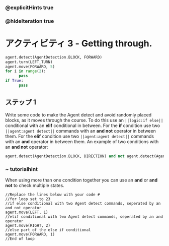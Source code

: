 ### @explicitHints true
### @hideIteration true 
# アクティビティ 3 -  Getting through. 

```python
agent.detect(AgentDetection.BLOCK, FORWARD) 
agent.turn(LEFT_TURN)
agent.move(FORWARD, 5)
for i in range(2):
      pass
if True:
      pass
```

## ステップ 1
Write some code to make the Agent detect and avoid randomly placed blocks, as it moves through the course. To do this use an 
`||logic:if else||` conditional with an **elif** conditional in between. For the **if** condition use two `||agent:agent detect||` commands 
with an **and not** operator in between them. For the **elif** condition use two `||agent:agent detect||` commands 
with an **and** operator in between them. An example of two conditions with an **and not** operator:
```python
agent.detect(AgentDetection.BLOCK, DIRECTION) and not agent.detect(AgentDetection.BLOCK, DIRECTION)
```

### ~ tutorialhint 
When using more than one condition together you can use an **and** or **and not** to check multiple states. 

```template
//Replace the lines below with your code #    
//for loop set to 23                                            
//if else conditional with two Agent detect commands, seperated by an and not operator
agent.move(LEFT, 1)                              
//elif conditional with two Agent detect commands, seperated by an and operator
agent.move(RIGHT, 2)
//else part of the else if conditional             
agent.move(FORWARD, 1)                                   
//End of loop                                       
```
